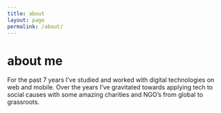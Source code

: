```yaml
---
title: about
layout: page
permalink: /about/
---
```


# about me
For the past 7 years I’ve studied and worked with digital technologies on web and mobile. Over the years I’ve gravitated towards applying tech to social causes with some amazing charities and NGO’s from global to grassroots.